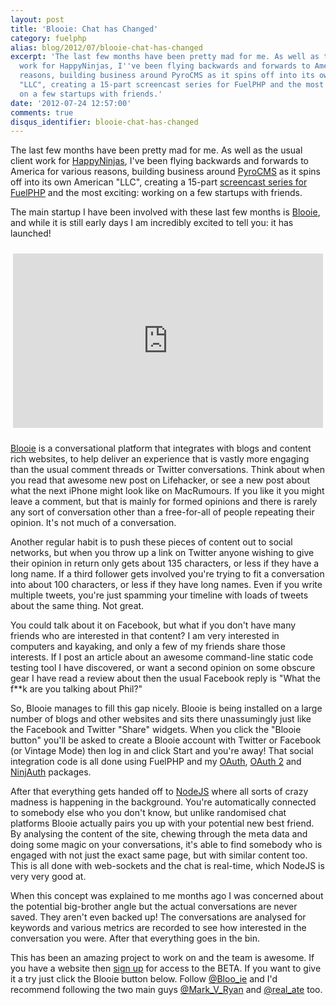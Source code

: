 ```yaml
---
layout: post
title: 'Blooie: Chat has Changed'
category: fuelphp
alias: blog/2012/07/blooie-chat-has-changed
excerpt: 'The last few months have been pretty mad for me. As well as the usual client
  work for HappyNinjas, I''ve been flying backwards and forwards to America for various
  reasons, building business around PyroCMS as it spins off into its own American
  "LLC", creating a 15-part screencast series for FuelPHP and the most exciting: working
  on a few startups with friends.'
date: '2012-07-24 12:57:00'
comments: true
disqus_identifier: blooie-chat-has-changed
---
```


The last few months have been pretty mad for me. As well as the usual client work for [HappyNinjas][hn], I've been flying backwards and forwards to America for various reasons, building business around [PyroCMS][pyro] as it spins off into its own American "LLC", creating a 15-part [screencast series for FuelPHP][tutsplus] and the most exciting: working on a few startups with friends.

The main startup I have been involved with these last few months is [Blooie][blooie], and while it is still early days I am incredibly excited to tell you: it has launched! 

<div style="width: 100%; padding: 10px 0; text-align:center">
<iframe id="youtube" width="496" height="279" src="https://www.youtube.com/embed/CA6UTg52mN4?&theme=light&showinfo=0&controls=1&autohide=1&rel=0&amp;wmode=transparent" frameborder="0" allowfullscreen></iframe>
</div>

[Blooie][blooie] is a conversational platform that integrates with blogs and content rich websites, to help deliver an experience that is vastly more engaging than the usual comment threads or Twitter conversations. Think about when you read that awesome new post on Lifehacker, or see a new post about what the next iPhone might look like on MacRumours. If you like it you might leave a comment, but that is mainly for formed opinions and there is rarely any sort of conversation other than a free-for-all of people repeating their opinion. It's not much of a conversation.

Another regular habit is to push these pieces of content out to social networks, but when you throw up a link on Twitter anyone wishing to give their opinion in return only gets about 135 characters, or less if they have a long name. If a third follower gets involved you're trying to fit a conversation into about 100 characters, or less if they have long names. Even if you write multiple tweets, you're just spamming your timeline with loads of tweets about the same thing. Not great.

You could talk about it on Facebook, but what if you don't have many friends who are interested in that content? I am very interested in computers and kayaking, and only a few of my friends share those interests. If I post an article about an awesome command-line static code testing tool I have discovered, or want a second opinion on some obscure gear I have read a review about then the usual Facebook reply is "What the f**k are you talking about Phil?"

So, Blooie manages to fill this gap nicely. Blooie is being installed on a large number of blogs and other websites and sits there unassumingly just like the Facebook and Twitter "Share" widgets. When you click the "Blooie button" you'll be asked to create a Blooie account with Twitter or Facebook (or Vintage Mode) then log in and click Start and you're away! That social integration code is all done using FuelPHP and my [OAuth][oauth], [OAuth 2][oauth2] and [NinjAuth][ninjauth] packages.

After that everything gets handed off to [NodeJS][node] where all sorts of crazy madness is happening in the background. You're automatically connected to somebody else who you don't know, but unlike randomised chat platforms Blooie actually pairs you up with your potential new best friend. By analysing the content of the site, chewing through the meta data and doing some magic on your conversations, it's able to find somebody who is engaged with not just the exact same page, but with similar content too. This is all done with web-sockets and the chat is real-time, which NodeJS is very very good at.

When this concept was explained to me months ago I was concerned about the potential big-brother angle but the actual conversations are never saved. They aren't even backed up! The conversations are analysed for keywords and various metrics are recorded to see how interested in the conversation you were. After that everything goes in the bin.

This has been an amazing project to work on and the team is awesome. If you have a website then [sign up][signup] for access to the BETA. If you want to give it a try just click the Blooie button below. Follow [@Bloo\_ie][twit-blooie] and I'd recommend following the two main guys [@Mark\_V\_Ryan][twit-mark] and [@real\_ate][twit-chris] too. 

  [pyro]: http://www.pyrocms.com/
  [hn]: http://happyninjas.com/
  [tutsplus]: https://tutsplus.com/course/fuelphp-essentials/
  [blooie]: http://bloo.ie/
  [signup]: http://client.bloo.ie/signup/
  [oauth]: https://github.com/fuel-packages/fuel-oauth
  [oauth2]: https://github.com/fuel-packages/fuel-oauth2
  [ninjauth]: https://github.com/happyninjas/fuel-ninjauth
  [node]: http://nodejs.org/
  [twit-blooie]: https://twitter.com/bloo_ie
  [twit-mark]: https://twitter.com/Mark_V_Ryan
  [twit-chris]: https://twitter.com/real_ate